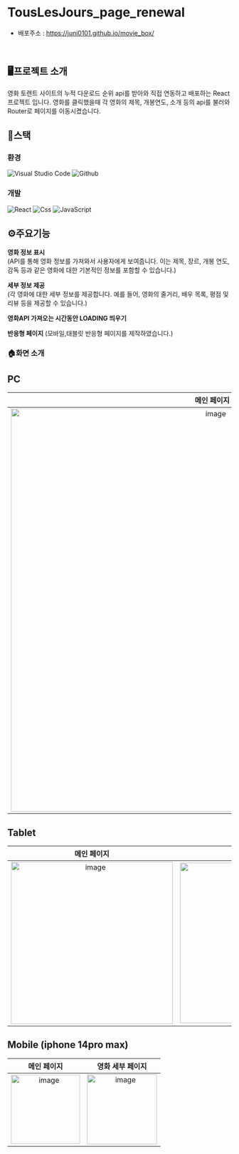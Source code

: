 # TousLesJours_page_renewal
- 배포주소 : https://juni0101.github.io/movie_box/
<br>

## 🖥프로젝트 소개
영화 토렌트 사이트의 누적 다운로드 순위 api를 받아와 직접 연동하고 배포하는 React 프로젝트 입니다. 
영화를 클릭했을때 각 영화의 제목, 개봉연도, 소개 등의 api를 불러와 Router로 페이지를 이동시켰습니다. 
<br>


## 🔧스택 
### 환경 <br>
![Visual Studio Code](https://img.shields.io/badge/Visual%20Studio%20Code-007ACC?style=for-the-badge&logo=Visual%20Studio%20Code&logoColor=white)
![Github](https://img.shields.io/badge/GitHub-181717?style=for-the-badge&logo=GitHub&logoColor=white)         

### 개발 <br>
![React](https://img.shields.io/badge/React-20232A?style=for-the-badge&logo=react&logoColor=61DAFB)
![Css](https://img.shields.io/badge/Css-1572B6?style=for-the-badge&logo=css3&logoColor=fff)
![JavaScript](https://img.shields.io/badge/JavaScript-F7DF1E?style=for-the-badge&logo=Javascript&logoColor=white)




## ⚙주요기능
**영화 정보 표시** <br>
(API를 통해 영화 정보를 가져와서 사용자에게 보여줍니다. 이는 제목, 장르, 개봉 연도, 감독 등과 같은 영화에 대한 기본적인 정보를 포함할 수 있습니다.)
  
**세부 정보 제공**  <br>
(각 영화에 대한 세부 정보를 제공합니다. 예를 들어, 영화의 줄거리, 배우 목록, 평점 및 리뷰 등을 제공할 수 있습니다.) 

**영화API 가져오는 시간동안 LOADING 띄우기**

**반응형 페이지** (모바일,태블릿 반응형 페이지를 제작하였습니다.)





### 🏠화면 소개
## PC
| 메인 페이지  |  영화 세부 페이지   |
| :-------------------------------------------: | :------------: |
| <img width="905" alt="image" src="https://github.com/juni0101/movie_box/assets/122968167/ac782494-830d-48d9-9bd8-d7aa09bcdcd9">| <img width="776" alt="image" src="https://github.com/juni0101/movie_box/assets/122968167/74e6b9c9-da95-4980-8fe0-259e346fcb21">

## Tablet
| 메인 페이지  |  영화 세부 페이지    |
| :-------------------------------------------: | :------------: |
|  <img width="364" alt="image" src="https://github.com/juni0101/movie_box/assets/122968167/48b256ac-aac4-4c56-9cc9-cee1d87518f7">| <img width="360" alt="image" src="https://github.com/juni0101/movie_box/assets/122968167/efcc0d06-884e-418a-824b-b8055999d4a8">

## Mobile (iphone 14pro max)
| 메인 페이지  |  영화 세부 페이지   |
| :-------------------------------------------: | :------------: |
|<img width="155" alt="image" src="https://github.com/juni0101/movie_box/assets/122968167/0e5cb27d-66ed-4d50-853b-9e3f138e98b4">|  <img width="157" alt="image" src="https://github.com/juni0101/movie_box/assets/122968167/976672f8-ae13-4c20-ba6f-7aab06daaed7">

